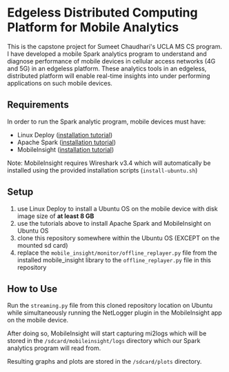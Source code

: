 # Edgeless Distributed Computing Platform for Mobile Analytics

This is the capstone project for Sumeet Chaudhari's UCLA MS CS program. I have developed a mobile Spark analytics program to understand and diagnose performance of mobile devices in cellular access networks (4G and 5G) in an edgeless platform. These analytics tools in an edgeless, distributed platform will enable real-time insights into under performing applications on such mobile devices.

## Requirements

In order to run the Spark analytic program, mobile devices must have:

- Linux Deploy ([installation tutorial](https://github.com/meefik/linuxdeploy))
 - Apache Spark ([installation tutorial](https://phoenixnap.com/kb/install-spark-on-ubuntu))
 - MobileInsight ([installation tutorial](https://github.com/mobile-insight/mobileinsight-core))
 
Note: MobileInsight requires Wireshark v3.4 which will automatically be installed using the provided installation scripts (`install-ubuntu.sh`)

## Setup

 1. use Linux Deploy to install a Ubuntu OS on the mobile device with disk image size of **at least 8 GB**
 2.  use the tutorials above to install Apache Spark and MobileInsight on Ubuntu OS
 3. clone this repository somewhere within the Ubuntu OS (EXCEPT on the mounted sd card)
 4. replace the `mobile_insight/monitor/offline_replayer.py` file from the installed mobile_insight library to the `offline_replayer.py` file in this repository
 
 ## How to Use

Run the `streaming.py` file from this cloned repository location on Ubuntu while simultaneously running the NetLogger plugin in the MobileInsight app on the mobile device.

After doing so, MobileInsight will start capturing mi2logs which will be stored in the `/sdcard/mobileinsight/logs` directory which our Spark analytics program will read from. 

Resulting graphs and plots are stored in the `/sdcard/plots` directory.
